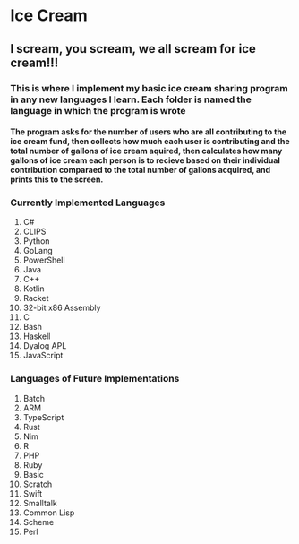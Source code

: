 # Ice Cream
## I scream, you scream, we all scream for ice cream!!!
### This is where I implement my basic ice cream sharing program in any new languages I learn.  Each folder is named the language in which the program is wrote
#### The program asks for the number of users who are all contributing to the ice cream fund, then collects how much each user is contributing and the total number of gallons of ice cream aquired, then calculates how many gallons of ice cream each person is to recieve based on their individual contribution comparaed to the total number of gallons acquired, and prints this to the screen.
### Currently Implemented Languages
1. C#
2. CLIPS
3. Python
4. GoLang
5. PowerShell
6. Java
7. C++
8. Kotlin
9. Racket
10. 32-bit x86 Assembly 
11. C
12. Bash
13. Haskell
14. Dyalog APL
15. JavaScript
### Languages of Future Implementations
1. Batch
2. ARM
4. TypeScript
5. Rust
6. Nim
7. R
8. PHP
9. Ruby
10. Basic
11. Scratch
12. Swift
13. Smalltalk
14. Common Lisp
15. Scheme
16. Perl
